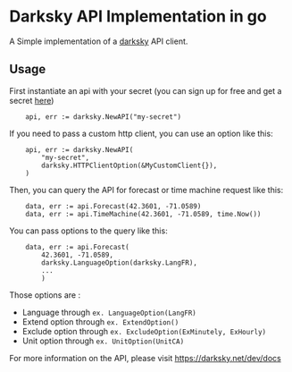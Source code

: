 # Darksky API Implementation in go

A Simple implementation of a [darksky](https://darksky.net) API client.

## Usage

First instantiate an api with your secret (you can sign up for free and get a secret [here](https://darksky.net))
```
    api, err := darksky.NewAPI("my-secret")
```
If you need to pass a custom http client, you can use an option like this:
```
    api, err := darksky.NewAPI(
        "my-secret",
        darksky.HTTPClientOption(&MyCustomClient{}),
    )
```
Then, you can query the API for forecast or time machine request like this:

```
    data, err := api.Forecast(42.3601, -71.0589)
    data, err := api.TimeMachine(42.3601, -71.0589, time.Now())
```

You can pass options to the query like this:

```
    data, err := api.Forecast(
        42.3601, -71.0589,
        darksky.LanguageOption(darksky.LangFR),
        ...
        )
```

Those options are :
- Language through `ex. LanguageOption(LangFR)`
- Extend option through `ex. ExtendOption()`
- Exclude option through `ex. ExcludeOption(ExMinutely, ExHourly)`
- Unit option through `ex. UnitOption(UnitCA)`

For more information on the API, please visit https://darksky.net/dev/docs
